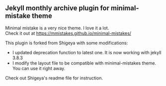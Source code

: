 ## Jekyll monthly archive plugin for minimal-mistake theme

Minimal mistake is a very nice theme. I love it a lot.  
Check it out at https://mmistakes.github.io/minimal-mistakes/  
  

This plugin is forked from Shigeya with some modifications:
- I updated deprecation function to latest one. It is now working with jekyll 3.8.3
- I modify the layout file to be compatible with minimal-mistakes theme. You can use it right away.

Check out Shigeya's readme file for instruction.
